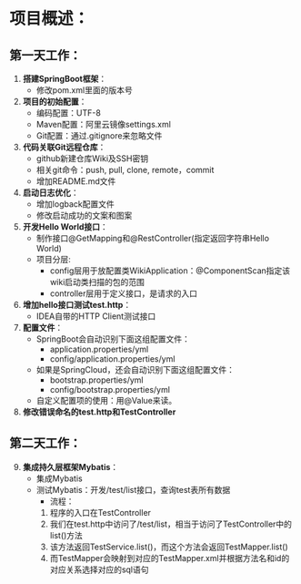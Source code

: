 # 项目概述：


## 第一天工作：
1. **搭建SpringBoot框架**：
    * 修改pom.xml里面的版本号
2. **项目的初始配置**：
    * 编码配置：UTF-8
    * Maven配置：阿里云镜像settings.xml
    * Git配置：通过.gitignore来忽略文件
3. **代码关联Git远程仓库**：
    * github新建仓库Wiki及SSH密钥
    * 相关git命令：push, pull, clone, remote，commit
    * 增加README.md文件
4. **启动日志优化**：
    * 增加logback配置文件
    * 修改启动成功的文案和图案
5. **开发Hello World接口**：
    * 制作接口@GetMapping和@RestController(指定返回字符串Hello World)
    * 项目分层:
        * config层用于放配置类WikiApplication：@ComponentScan指定该wiki启动类扫描的包的范围
        * controller层用于定义接口，是请求的入口
6. **增加hello接口测试test.http**：
    * IDEA自带的HTTP Client测试接口
7. **配置文件**：
    * SpringBoot会自动识别下面这组配置文件：
        * application.properties/yml
        * config/application.properties/yml
    * 如果是SpringCloud，还会自动识别下面这组配置文件：
        * bootstrap.properties/yml
        * config/bootstrap.properties/yml
    * 自定义配置项的使用：用@Value来读。
8. **修改错误命名的test.http和TestController**

## 第二天工作：

9. **集成持久层框架Mybatis**：
    * 集成Mybatis
    * 测试Mybatis：开发/test/list接口，查询test表所有数据
        * 流程：
        1. 程序的入口在TestController
        2. 我们在test.http中访问了/test/list，相当于访问了TestController中的list()方法
        3. 该方法返回TestService.list()，而这个方法会返回TestMapper.list()
        4. 而TestMapper会映射到对应的TestMapper.xml并根据方法名和id的对应关系选择对应的sql语句